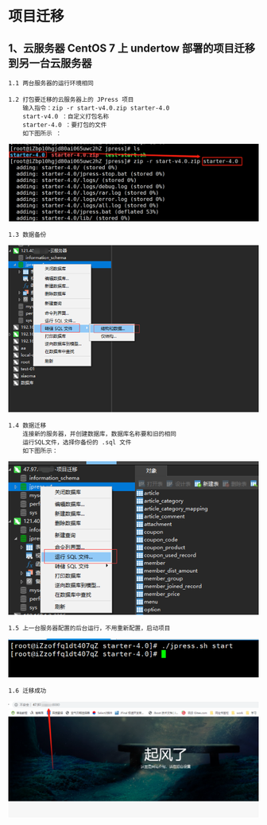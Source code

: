 # 项目迁移

## 1、云服务器 CentOS 7 上 undertow 部署的项目迁移到另一台云服务器

    1.1 两台服务器的运行环境相同

    1.2 打包要迁移的云服务器上的 JPress 项目
        输入指令：zip -r start-v4.0.zip starter-4.0
        start-v4.0 ：自定义打包名称
        starter-4.0 ：要打包的文件
        如下图所示 ：

![](project_transfer_img/img.png)

    1.3 数据备份

![](project_transfer_img/img_1.png)

    1.4 数据迁移
        连接新的服务器，并创建数据库，数据库名称要和旧的相同
        运行SQL文件，选择你备份的 .sql 文件
        如下图所示：

![](project_transfer_img/img_2.png)

    1.5 上一台服务器配置的后台运行，不用重新配置，启动项目

![](project_transfer_img/img_3.png)

    1.6 迁移成功

![](project_transfer_img/img_4.png)




